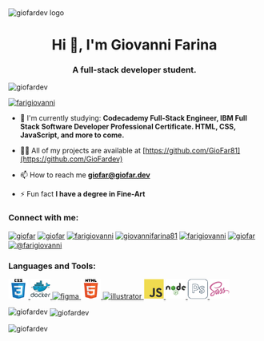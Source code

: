 <img align="center" src="https://i.imgur.com/CLIOu0N.jpeg" alt="giofardev logo" />
<h1 align="center">Hi 👋, I'm Giovanni Farina
<h3 align="center">A full-stack developer student.</h3>

<p align="left"> <img src="https://komarev.com/ghpvc/?username=giofardev&label=Profile%20views&color=0e75b6&style=flat" alt="giofardev" /> </p>

<p align="left"> <a href="https://twitter.com/farigiovanni" target="blank"><img src="https://img.shields.io/twitter/follow/farigiovanni?logo=twitter&style=for-the-badge" alt="farigiovanni" /></a> </p>

- 🌱 I'm currently studying: **Codecademy Full-Stack Engineer, IBM Full Stack Software Developer Professional Certificate. HTML, CSS, JavaScript, and more to come.**

- 👨‍💻 All of my projects are available at [https://github.com/GioFar81](https://github.com/GioFardev)

- 📫 How to reach me **giofar@giofar.dev**

- ⚡ Fun fact **I have a degree in Fine-Art**

<h3 align="left">Connect with me:</h3>
<p align="left">
<a href="https://codepen.io/giofar" target="blank"><img align="center" src="https://raw.githubusercontent.com/rahuldkjain/github-profile-readme-generator/master/src/images/icons/Social/codepen.svg" alt="giofar" height="30" width="40" /></a>
<a href="https://dev.to/giofar" target="blank"><img align="center" src="https://raw.githubusercontent.com/rahuldkjain/github-profile-readme-generator/master/src/images/icons/Social/devto.svg" alt="giofar" height="30" width="40" /></a>
<a href="https://twitter.com/farigiovanni" target="blank"><img align="center" src="https://raw.githubusercontent.com/rahuldkjain/github-profile-readme-generator/master/src/images/icons/Social/twitter.svg" alt="farigiovanni" height="30" width="40" /></a>
<a href="https://linkedin.com/in/giovannifarina81" target="blank"><img align="center" src="https://raw.githubusercontent.com/rahuldkjain/github-profile-readme-generator/master/src/images/icons/Social/linked-in-alt.svg" alt="giovannifarina81" height="30" width="40" /></a>
<a href="https://instagram.com/farigiovanni" target="blank"><img align="center" src="https://raw.githubusercontent.com/rahuldkjain/github-profile-readme-generator/master/src/images/icons/Social/instagram.svg" alt="farigiovanni" height="30" width="40" /></a>
<a href="https://dribbble.com/giofar" target="blank"><img align="center" src="https://raw.githubusercontent.com/rahuldkjain/github-profile-readme-generator/master/src/images/icons/Social/dribbble.svg" alt="giofar" height="30" width="40" /></a>
<a href="https://medium.com/@farigiovanni" target="blank"><img align="center" src="https://raw.githubusercontent.com/rahuldkjain/github-profile-readme-generator/master/src/images/icons/Social/medium.svg" alt="@farigiovanni" height="30" width="40" /></a>
</p>

<h3 align="left">Languages and Tools:</h3>
<p align="left"> <a href="https://www.w3schools.com/css/" target="_blank" rel="noreferrer"> <img src="https://raw.githubusercontent.com/devicons/devicon/master/icons/css3/css3-original-wordmark.svg" alt="css3" width="40" height="40"/> </a> <a href="https://www.docker.com/" target="_blank" rel="noreferrer"> <img src="https://raw.githubusercontent.com/devicons/devicon/master/icons/docker/docker-original-wordmark.svg" alt="docker" width="40" height="40"/> </a> <a href="https://www.figma.com/" target="_blank" rel="noreferrer"> <img src="https://www.vectorlogo.zone/logos/figma/figma-icon.svg" alt="figma" width="40" height="40"/> </a> <a href="https://www.w3.org/html/" target="_blank" rel="noreferrer"> <img src="https://raw.githubusercontent.com/devicons/devicon/master/icons/html5/html5-original-wordmark.svg" alt="html5" width="40" height="40"/> </a> <a href="https://www.adobe.com/in/products/illustrator.html" target="_blank" rel="noreferrer"> <img src="https://www.vectorlogo.zone/logos/adobe_illustrator/adobe_illustrator-icon.svg" alt="illustrator" width="40" height="40"/> </a> <a href="https://developer.mozilla.org/en-US/docs/Web/JavaScript" target="_blank" rel="noreferrer"> <img src="https://raw.githubusercontent.com/devicons/devicon/master/icons/javascript/javascript-original.svg" alt="javascript" width="40" height="40"/> </a> <a href="https://nodejs.org" target="_blank" rel="noreferrer"> <img src="https://raw.githubusercontent.com/devicons/devicon/master/icons/nodejs/nodejs-original-wordmark.svg" alt="nodejs" width="40" height="40"/> </a> <a href="https://www.photoshop.com/en" target="_blank" rel="noreferrer"> <img src="https://raw.githubusercontent.com/devicons/devicon/master/icons/photoshop/photoshop-line.svg" alt="photoshop" width="40" height="40"/> </a> <a href="https://sass-lang.com" target="_blank" rel="noreferrer"> <img src="https://raw.githubusercontent.com/devicons/devicon/master/icons/sass/sass-original.svg" alt="sass" width="40" height="40"/> </a> </p>

<p><img align="left" src="https://github-readme-stats.vercel.app/api/top-langs?username=giofardev&show_icons=true&locale=en&layout=compact" alt="giofardev" /></p>

<p>&nbsp;<img align="center" src="https://github-readme-stats.vercel.app/api?username=giofardev&show_icons=true&locale=en" alt="giofardev" /></p>

<p><img align="center" src="https://github-readme-streak-stats.herokuapp.com/?user=giofardev&" alt="giofardev" /></p>
